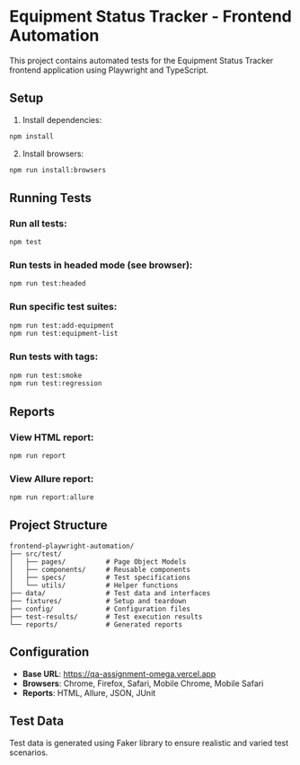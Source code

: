 # Equipment Status Tracker - Frontend Automation

This project contains automated tests for the Equipment Status Tracker frontend application using Playwright and TypeScript.

## Setup

1. Install dependencies:
```bash
npm install
```

2. Install browsers:
```bash
npm run install:browsers
```

## Running Tests

### Run all tests:
```bash
npm test
```

### Run tests in headed mode (see browser):
```bash
npm run test:headed
```

### Run specific test suites:
```bash
npm run test:add-equipment
npm run test:equipment-list
```

### Run tests with tags:
```bash
npm run test:smoke
npm run test:regression
```

## Reports

### View HTML report:
```bash
npm run report
```

### View Allure report:
```bash
npm run report:allure
```

## Project Structure

```
frontend-playwright-automation/
├── src/test/
│   ├── pages/          # Page Object Models
│   ├── components/     # Reusable components
│   ├── specs/          # Test specifications
│   └── utils/          # Helper functions
├── data/               # Test data and interfaces
├── fixtures/           # Setup and teardown
├── config/             # Configuration files
├── test-results/       # Test execution results
└── reports/            # Generated reports
```

## Configuration

- **Base URL**: https://qa-assignment-omega.vercel.app
- **Browsers**: Chrome, Firefox, Safari, Mobile Chrome, Mobile Safari
- **Reports**: HTML, Allure, JSON, JUnit

## Test Data

Test data is generated using Faker library to ensure realistic and varied test scenarios. 
